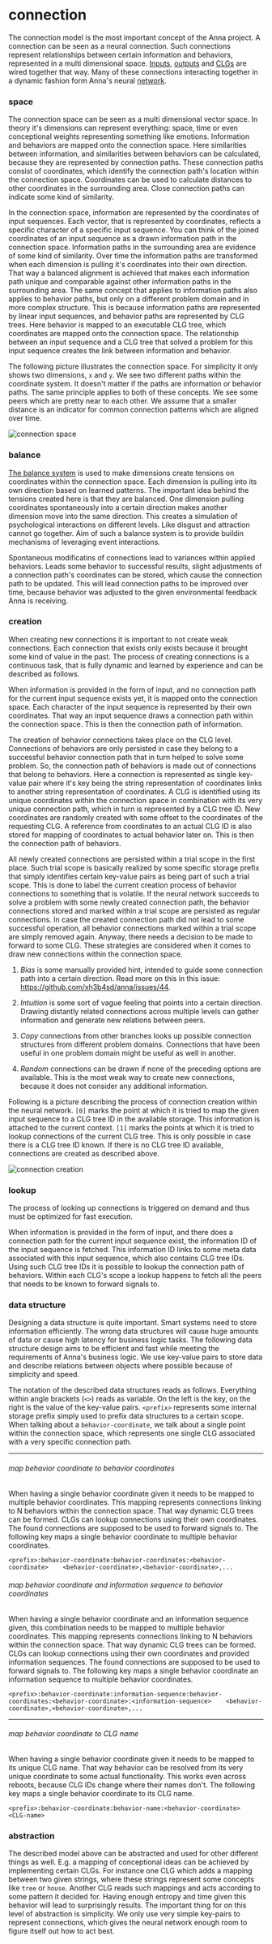 # connection
The connection model is the most important concept of the Anna project. A
connection can be seen as a neural connection. Such connections represent
relationships between certain information and behaviors, represented in a multi
dimensional space. [Inputs](input.md), [outputs](output.md) and [CLGs](clg.md)
are wired together that way. Many of these connections interacting together in
a dynamic fashion form Anna's neural [network](network.md).

### space
The connection space can be seen as a multi dimensional vector space. In theory
it's dimensions can represent everything: space, time or even conceptional
weights representing something like emotions. Information and behaviors are
mapped onto the connection space. Here similarities between information, and
similarities between behaviors can be calculated, because they are represented
by connection paths. These connection paths consist of coordinates, which
identify the connection path's location within the connection space.
Coordinates can be used to calculate distances to other coordinates in the
surrounding area. Close connection paths can indicate some kind of similarity.

In the connection space, information are represented by the coordinates of
input sequences. Each vector, that is represented by coordinates, reflects a
specific character of a specific input sequence. You can think of the joined
coordinates of an input sequence as a drawn information path in the connection
space. Information paths in the surrounding area are evidence of some kind of
similarity. Over time the information paths are transformed when each dimension
is pulling it's coordinates into their own direction. That way a balanced
alignment is achieved that makes each information path unique and comparable
against other information paths in the surrounding area. The same concept that
applies to information paths also applies to behavior paths, but only on a
different problem domain and in more complex structure. This is because
information paths are represented by linear input sequences, and behavior paths
are represented by CLG trees. Here behavior is mapped to an executable CLG
tree, which coordinates are mapped onto the connection space. The relationship
between an input sequence and a CLG tree that solved a problem for this input
sequence creates the link between information and behavior.

The following picture illustrates the connection space. For simplicity it only
shows two dimensions, `x` and `y`. We see two different paths within the
coordinate system. It doesn't matter if the paths are information or behavior
paths. The same principle applies to both of these concepts. We see some peers
which are pretty near to each other. We assume that a smaller distance is an
indicator for common connection patterns which are aligned over time.

![connection space](image/connection_space.png)

### balance
[The balance system](distribution.md#balance-system) is used to make dimensions
create tensions on coordinates within the connection space. Each dimension is
pulling into its own direction based on learned patterns. The important idea
behind the tensions created here is that they are balanced. One dimension
pulling coordinates spontaneously into a certain direction makes another
dimension move into the same direction. This creates a simulation of
psychological interactions on different levels. Like disgust and attraction
cannot go together. Aim of such a balance system is to provide buildin
mechanisms of leveraging event interactions.

Spontaneous modificatins of connections lead to variances within applied
behaviors. Leads some behavior to successful results, slight adjustments of a
connection path's coordinates can be stored, which cause the connection path to
be updated. This will lead connection paths to be improved over time, because
behavior was adjusted to the given environmental feedback Anna is receiving.

### creation
When creating new connections it is important to not create weak connections.
Each connection that exists only exists because it brought some kind of value
in the past. The process of creating connections is a continuous task, that is
fully dynamic and learned by experience and can be described as follows.

When information is provided in the form of input, and no connection path for
the current input sequence exists yet, it is mapped onto the connection space.
Each character of the input sequence is represented by their own coordinates.
That way an input sequence draws a connection path within the connection space.
This is then the connection path of information.

The creation of behavior connections takes place on the CLG level. Connections
of behaviors are only persisted in case they belong to a successful behavior
connection path that in turn helped to solve some problem. So, the connection
path of behaviors is made out of connections that belong to behaviors. Here a
connection is represented as single key-value pair where it's key being the
string representation of coordinates links to another string representation of
coordinates. A CLG is identified using its unique coordinates within the
connection space in combination with its very unique connection path, which in
turn is represented by a CLG tree ID. New coordinates are randomly created with
some offset to the coordinates of the requesting CLG. A reference from
coordinates to an actual CLG ID is also stored for mapping of coordinates to
actual behavior later on. This is then the connection path of behaviors.

All newly created connections are persisted within a trial scope in the first
place. Such trial scope is basically realized by some specific storage prefix
that simply identifies certain key-value pairs as being part of such a trial
scope. This is done to label the current creation process of behavior
connections to something that is volatile. If the neural network succeeds to
solve a problem with some newly created connection path, the behavior
connections stored and marked within a trial scope are persisted as regular
connections. In case the created connection path did not lead to some
successful operation, all behavior connections marked within a trial scope are
simply removed again. Anyway, there needs a decision to be made to forward to
some CLG. These strategies are considered when it comes to draw new connections
within the connection space.

1. *Bias* is some manually provided hint, intended to guide some connection path
   into a certain direction. Read more on this in this issue:
   https://github.com/xh3b4sd/anna/issues/44.

2. *Intuition* is some sort of vague feeling that points into a certain
   direction. Drawing distantly related connections across multiple levels can
   gather information and generate new relations between peers.

3. *Copy* connections from other branches looks up possible connection structures
   from different problem domains. Connections that have been useful in one
   problem domain might be useful as well in another.

4. *Random* connections can be drawn if none of the preceding options are
   available. This is the most weak way to create new connections, because it
   does not consider any additional information.

Following is a picture describing the process of connection creation within the
neural network. `[0]` marks the point at which it is tried to map the given
input sequence to a CLG tree ID in the available storage. This information is
attached to the current context. `[1]` marks the points at which it is tried to
lookup connections of the current CLG tree. This is only possible in case there
is a CLG tree ID known. If there is no CLG tree ID available, connections are
created as described above.

![connection creation](image/connection_creation.png)

### lookup
The process of looking up connections is triggered on demand and thus must be
optimized for fast execution.

When information is provided in the form of input, and there does a connection
path for the current input sequence exist, the information ID of the input
sequence is fetched. This information ID links to some meta data associated
with this input sequence, which also contains CLG tree IDs. Using such CLG tree
IDs it is possible to lookup the connection path of behaviors. Within each
CLG's scope a lookup happens to fetch all the peers that needs to be known to
forward signals to.

### data structure
Designing a data structure is quite important. Smart systems need to store
information efficiently. The wrong data structures will cause huge amounts of
data or cause high latency for business logic tasks. The following data
structure design aims to be efficient and fast while meeting the requirements
of Anna's business logic. We use key-value pairs to store data and describe
relations between objects where possible because of simplicity and speed.

The notation of the described data structures reads as follows. Everything
within angle brackets (`<>`) reads as variable. On the left is the key, on the
right is the value of the key-value pairs. `<prefix>` represents some internal
storage prefix simply used to prefix data structures to a certain scope. When
talking about a `behavior-coordinate`, we talk about a single point within the
connection space, which represents one single CLG associated with a very
specific connection path.

---

###### map behavior coordinate to behavior coordinates
When having a single behavior coordinate given it needs to be mapped to
multiple behavior coordinates. This mapping represents connections linking to N
behaviors within the connection space. That way dynamic CLG trees can be
formed. CLGs can lookup connections using their own coordinates. The found
connections are supposed to be used to forward signals to. The following key
maps a single behavior coordinate to multiple behavior coordinates.

```
<prefix>:behavior-coordinate:behavior-coordinates:<behavior-coordinate>    <behavior-coordinate>,<behavior-coordinate>,...
```

###### map behavior coordinate and information sequence to behavior coordinates
When having a single behavior coordinate and an information sequence given,
this combination needs to be mapped to multiple behavior coordinates. This
mapping represents connections linking to N behaviors within the connection
space. That way dynamic CLG trees can be formed. CLGs can lookup connections
using their own coordinates and provided information sequences. The found
connections are supposed to be used to forward signals to. The following key
maps a single behavior coordinate an information sequence to multiple behavior
coordinates.

```
<prefix>:behavior-coordinate:information-sequence:behavior-coordinates:<behavior-coordinate>:<information-sequence>    <behavior-coordinate>,<behavior-coordinate>,...
```

---

###### map behavior coordinate to CLG name
When having a single behavior coordinate given it needs to be mapped to its
unique CLG name. That way behavior can be resolved from its very unique
coordinate to some actual functionality. This works even across reboots,
because CLG IDs change where their names don't. The following key maps a single
behavior coordinate to its CLG name.

```
<prefix>:behavior-coordinate:behavior-name:<behavior-coordinate>    <CLG-name>
```

### abstraction
The described model above can be abstracted and used for other different things
as well. E.g. a mapping of conceptional ideas can be achieved by implementing
certain CLGs. For instance one CLG which adds a mapping between two given
strings, where these strings represent some concepts like `tree` or `house`.
Another CLG reads such mappings and acts according to some pattern it decided
for. Having enough entropy and time given this behavior will lead to
surprisingly results. The important thing for on this level of abstraction is
simplicity. We only use very simple key-pairs to represent connections, which
gives the neural network enough room to figure itself out how to act best.
